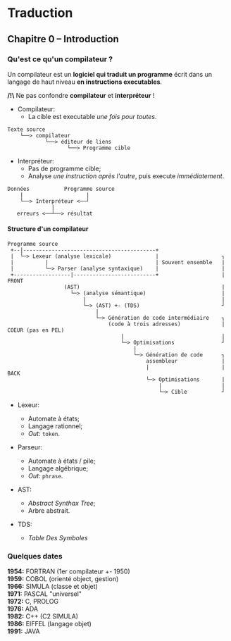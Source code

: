 # Traduction

## Chapitre 0 – Introduction

### Qu'est ce qu'un compilateur ?

Un compilateur est un **logiciel qui traduit un programme**
écrit dans un langage de haut niveau **en instructions
executables**.

**/!\\** Ne pas confondre **compilateur** et **interpréteur** !

- Compilateur:
    - La cible est executable _une fois pour toutes_.

```text
Texte source
    └──> compilateur
            └──> éditeur de liens
                   └──> Programme cible
```

- Interpréteur:
    - Pas de programme cible;
    - Analyse _une instruction après l'autre_, puis execute
     _immédiatement_.

```text
Données           Programme source
    |                    |
    └──> Interpréteur <──┘
              |
   erreurs <──┴──> résultat
```

#### Structure d'un compilateur

```text
Programme source
 +--|------------------------------------------+
 |  └─> Lexeur (analyse lexicale)              |                    ┐
 |          |                                  | Souvent ensemble   |
 |          └─> Parser (analyse syntaxique)    |                    |
 +------------------|--------------------------+                    | FRONT
                  (AST)                                             |
                    └─> (analyse sémantique)                        |
                        |                                           |
                        └─> (AST) +- (TDS)                          ┘
                            |
                            └─> Génération de code intermédiaire    ┐
                                (code à trois adresses)             | COEUR (pas en PEL)
                                    |                               |
                                    └─> Optimisations               ┘
                                        |
                                        └─> Génération de code      ┐
                                            assembleur              |
                                            |                       | BACK
                                            └─> Optimisations       |
                                                |                   |
                                                └─> Cible           ┘
```

- Lexeur:
    - Automate à états;
    - Langage rationnel;
    - _Out:_ `token`.

- Parseur:
    - Automate à états / pile;
    - Langage algébrique;
    - _Out:_ `phrase`.

- AST:
    - _Abstract Synthax Tree_;
    - Arbre abstrait.

- TDS:
    - _Table Des Symboles_

### Quelques dates

**1954:**    FORTRAN       (1er compilateur +- 1950)    
**1959:**    COBOL         (orienté object, gestion)  
**1966:**    SIMULA        (classe et objet)    
**1971:**    PASCAL        "universel"  
**1972:**    C, PROLOG     
**1976:**    ADA  
**1982:**    C++           (C2 SIMULA)  
**1986:**    EIFFEL        (langage objet)  
**1991:**    JAVA
